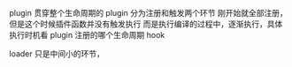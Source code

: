 plugin 贯穿整个生命周期的
plugin 分为注册和触发两个环节
刚开始就全部注册，但是这个时候插件函数并没有触发执行
而是执行编译的过程中，逐渐执行，具体执行时机看 plugin 注册的哪个生命周期 hook

loader 只是中间小的环节，
